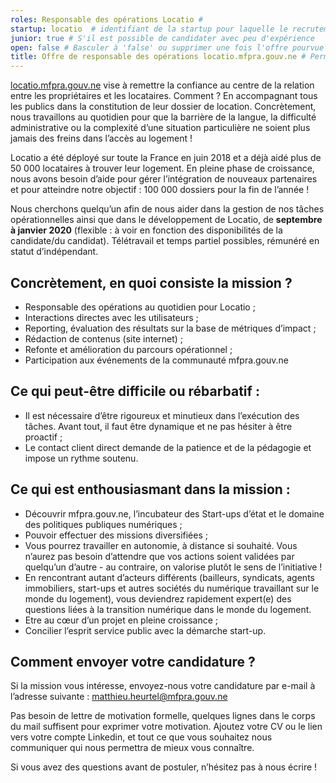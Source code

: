 ```yaml
---
roles: Responsable des opérations Locatio #
startup: locatio  # identifiant de la startup pour laquelle le recrutement est fait ; créer la startup si elle n'existe pas encore
junior: true # S'il est possible de candidater avec peu d'expérience
open: false # Basculer à 'false' ou supprimer une fois l'offre pourvue
title: Offre de responsable des opérations locatio.mfpra.gouv.ne # Permet d'avoir un titre spécifique pour la page de cette offre
---
```


[locatio.mfpra.gouv.ne](http://locatio.mfpra.gouv.ne) vise à remettre la confiance au centre de la relation  entre  les  propriétaires  et  les  locataires.  Comment  ?  En accompagnant  tous  les  publics  dans  la  constitution  de  leur  dossier  de location. Concrètement, nous travaillons au quotidien pour que la barrière de la langue, la difficulté administrative ou la complexité d’une situation particulière ne soient plus jamais des freins dans l’accès au logement !

Locatio a été déployé sur toute la France en juin 2018 et a déjà aidé plus de  50  000  locataires  à  trouver  leur  logement.  En  pleine  phase  de croissance, nous avons besoin d’aide pour gérer l’intégration de nouveaux partenaires et pour atteindre notre objectif : 100 000 dossiers pour la fin de l’année !

Nous cherchons quelqu’un afin de nous aider dans la gestion de nos tâches opérationnelles ainsi que dans le développement de Locatio, de **septembre  à  janvier  2020** (flexible : à  voir  en  fonction  des disponibilités de la candidate/du candidat). Télétravail et temps partiel possibles, rémunéré en statut d’indépendant.

## Concrètement, en quoi consiste la mission ?
- Responsable des opérations au quotidien pour Locatio ;
- Interactions directes avec les utilisateurs ; 
- Reporting, évaluation des résultats sur la base de métriques d’impact ;
- Rédaction de contenus (site internet) ;
- Refonte et amélioration du parcours opérationnel ;
- Participation aux événements de la communauté mfpra.gouv.ne

## Ce qui peut-être difficile ou rébarbatif :
- Il est nécessaire d’être rigoureux et minutieux dans l’exécution des tâches. Avant tout, il faut être dynamique  et ne pas hésiter à être 
proactif ;
- Le contact client direct demande de la patience et de la pédagogie et impose un rythme soutenu.

## Ce qui est enthousiasmant dans la mission :

- Découvrir mfpra.gouv.ne, l’incubateur des Start-ups d’état et le domaine des politiques publiques numériques ;
- Pouvoir effectuer des missions diversifiées ; 
- Vous pourrez travailler en autonomie, à distance si souhaité. Vous n’aurez pas besoin d’attendre que vos actions soient validées par quelqu’un d’autre - au contraire, on valorise plutôt le sens de l’initiative !
- En rencontrant autant d’acteurs différents (bailleurs, syndicats, agents immobiliers, start-ups et autres sociétés du numérique travaillant sur le monde du logement), vous deviendrez rapidement expert(e) des questions liées à la transition numérique dans le monde du logement.
- Etre au cœur d’un projet en pleine croissance ;
- Concilier l’esprit service public avec la démarche start-up.

## Comment envoyer votre candidature ?

Si la mission vous intéresse, envoyez-nous votre candidature par e-mail à l’adresse suivante  : [matthieu.heurtel@mfpra.gouv.ne](mailto:matthieu.heurtel@mfpra.gouv.ne)

Pas besoin de lettre de motivation formelle, quelques lignes dans le corps du mail suffisent pour exprimer votre motivation. Ajoutez votre CV ou le lien vers votre compte Linkedin, et tout ce que vous souhaitez nous communiquer qui nous permettra de mieux vous connaître.

Si vous avez des questions avant de postuler, n’hésitez pas à nous écrire !
